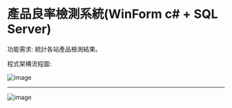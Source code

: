 # 產品良率檢測系統(WinForm c# + SQL Server)

功能需求: 統計各站產品檢測結果。

程式架構流程圖:

![image](https://github.com/ChiuKuanWei/Project_1/assets/106484972/32c0df52-acbd-40ac-b721-fabf021f36af)

----------------------------------------------------------------------------------------------------------------------------------------------

![image](https://github.com/ChiuKuanWei/Product_Yield_Detection_System/assets/106484972/5517d4bc-2124-439c-a3ea-d4329c8fca2d)
